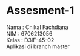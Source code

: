 # Assesment-1
Nama  : Chikal Fachdiana <br>
NIM   : 6706213056 <br>
Kelas : D3IF-45-02 <br>
Aplikasi di branch master
